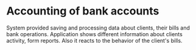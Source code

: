 # Accounting of bank accounts
System provided saving and processing data about clients, their bills and bank operations. Application shows different information about clients activity, form reports. Also it reacts to the behavior of the client's bills.

